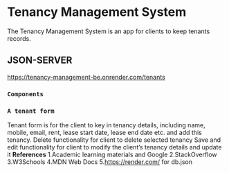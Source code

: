 # Tenancy Management System

The Tenancy Management System is an app for clients to keep tenants records.

## JSON-SERVER

https://tenancy-management-be.onrender.com/tenants

### `Components`




### `A tenant form`
Tenant form is for the client to key in tenancy details, including name, mobile, email, rent, lease start date, lease end date etc. and add this tenancy.
Delete functionality for client to delete selected tenancy
Save and edit functionality for client to modify the client’s tenancy details and update it
**References**
1.Academic learning materials and Google
2.StackOverflow
3.W3Schools
4.MDN Web Docs
5.https://render.com/ for db.json









